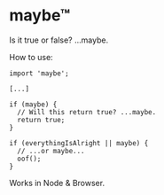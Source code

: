 # maybe™

Is it true or false? ...maybe.


How to use:

```
import 'maybe';

[...]

if (maybe) {
  // Will this return true? ...maybe.
  return true;
}

if (everythingIsAlright || maybe) {
  // ...or maybe...
  oof();
}

```

Works in Node & Browser.
